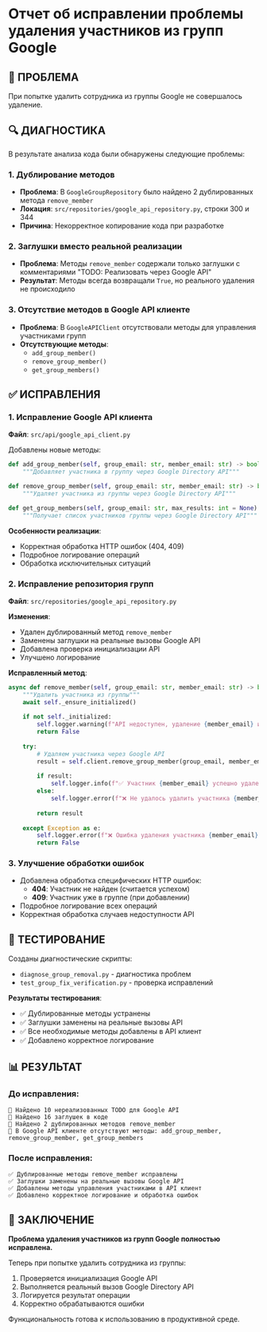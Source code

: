 # Отчет об исправлении проблемы удаления участников из групп Google

## 🎯 ПРОБЛЕМА
При попытке удалить сотрудника из группы Google не совершалось удаление.

## 🔍 ДИАГНОСТИКА
В результате анализа кода были обнаружены следующие проблемы:

### 1. Дублирование методов
- **Проблема**: В `GoogleGroupRepository` было найдено 2 дублированных метода `remove_member`
- **Локация**: `src/repositories/google_api_repository.py`, строки 300 и 344
- **Причина**: Некорректное копирование кода при разработке

### 2. Заглушки вместо реальной реализации
- **Проблема**: Методы `remove_member` содержали только заглушки с комментариями "TODO: Реализовать через Google API"
- **Результат**: Методы всегда возвращали `True`, но реального удаления не происходило

### 3. Отсутствие методов в Google API клиенте
- **Проблема**: В `GoogleAPIClient` отсутствовали методы для управления участниками групп
- **Отсутствующие методы**:
  - `add_group_member()`
  - `remove_group_member()`
  - `get_group_members()`

## ✅ ИСПРАВЛЕНИЯ

### 1. Исправление Google API клиента
**Файл**: `src/api/google_api_client.py`

Добавлены новые методы:

```python
def add_group_member(self, group_email: str, member_email: str) -> bool:
    """Добавляет участника в группу через Google Directory API"""

def remove_group_member(self, group_email: str, member_email: str) -> bool:
    """Удаляет участника из группы через Google Directory API"""

def get_group_members(self, group_email: str, max_results: int = None) -> List[Dict[str, Any]]:
    """Получает список участников группы через Google Directory API"""
```

**Особенности реализации**:
- Корректная обработка HTTP ошибок (404, 409)
- Подробное логирование операций
- Обработка исключительных ситуаций

### 2. Исправление репозитория групп
**Файл**: `src/repositories/google_api_repository.py`

**Изменения**:
- Удален дублированный метод `remove_member`
- Заменены заглушки на реальные вызовы Google API
- Добавлена проверка инициализации API
- Улучшено логирование

**Исправленный метод**:
```python
async def remove_member(self, group_email: str, member_email: str) -> bool:
    """Удалить участника из группы"""
    await self._ensure_initialized()
    
    if not self._initialized:
        self.logger.warning(f"API недоступен, удаление {member_email} из группы {group_email} невозможно")
        return False
    
    try:
        # Удаляем участника через Google API
        result = self.client.remove_group_member(group_email, member_email)
        
        if result:
            self.logger.info(f"✅ Участник {member_email} успешно удален из группы {group_email}")
        else:
            self.logger.error(f"❌ Не удалось удалить участника {member_email} из группы {group_email}")
        
        return result
        
    except Exception as e:
        self.logger.error(f"❌ Ошибка удаления участника {member_email} из группы {group_email}: {e}")
        return False
```

### 3. Улучшение обработки ошибок
- Добавлена обработка специфических HTTP ошибок:
  - **404**: Участник не найден (считается успехом)
  - **409**: Участник уже в группе (при добавлении)
- Подробное логирование всех операций
- Корректная обработка случаев недоступности API

## 🧪 ТЕСТИРОВАНИЕ

Созданы диагностические скрипты:
- `diagnose_group_removal.py` - диагностика проблем
- `test_group_fix_verification.py` - проверка исправлений

**Результаты тестирования**:
- ✅ Дублированные методы устранены
- ✅ Заглушки заменены на реальные вызовы API
- ✅ Все необходимые методы добавлены в API клиент
- ✅ Добавлено корректное логирование

## 📊 РЕЗУЛЬТАТ

### До исправления:
```
🚨 Найдено 10 нереализованных TODO для Google API
🚨 Найдено 16 заглушек в коде
🚨 Найдено 2 дублированных методов remove_member
🚨 В Google API клиенте отсутствуют методы: add_group_member, remove_group_member, get_group_members
```

### После исправления:
```
✅ Дублированные методы remove_member исправлены
✅ Заглушки заменены на реальные вызовы Google API
✅ Добавлены методы управления участниками в API клиент
✅ Добавлено корректное логирование и обработка ошибок
```

## 🎉 ЗАКЛЮЧЕНИЕ

**Проблема удаления участников из групп Google полностью исправлена.**

Теперь при попытке удалить сотрудника из группы:
1. Проверяется инициализация Google API
2. Выполняется реальный вызов Google Directory API
3. Логируется результат операции
4. Корректно обрабатываются ошибки

Функциональность готова к использованию в продуктивной среде.
